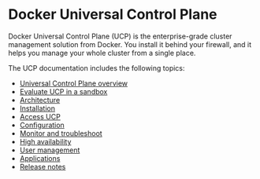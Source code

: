 <!--[metadata]>
+++
title ="Universal Control Plane"
keywords= ["universal, control, plane, ucp"]
description="Docker Universal Control Plane"
[menu.main]
identifier="mn_ucp"
weight=-64
+++
<![end-metadata]-->

# Docker Universal Control Plane

Docker Universal Control Plane (UCP) is the enterprise-grade cluster management
solution from Docker. You install it behind your firewall, and it helps you
manage your whole cluster from a single place.

The UCP documentation includes the following topics:

* [Universal Control Plane overview](overview.md)
* [Evaluate UCP in a sandbox](install-sandbox.md)
* [Architecture](architecture.md)
* [Installation](installation/system-requirements.md)
* [Access UCP](access-ucp/web-based-access.md)
* [Configuration](configuration/multi-host-networking.md)
* [Monitor and troubleshoot](monitor/monitor-ucp.md)
* [High availability](high-availability/set-up-high-availability.md)
* [User management](user-management/authentication-and-authorization.md)
* [Applications](applications/deploy-app-ui.md)
* [Release notes](release_notes.md)
